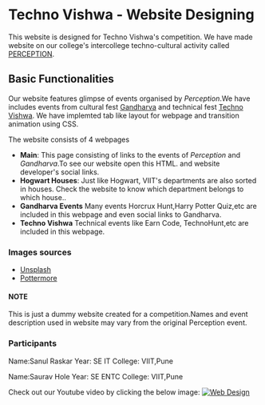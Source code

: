 # Techno Vishwa - Website Designing
This website is designed for Techno Vishwa's competition. We have made website on our college's intercollege techno-cultural activity called [PERCEPTION](http://www.viit.ac.in/stud-activity-perception.html).

## Basic Functionalities
Our website features glimpse of events organised by _Perception_.We have includes events from cultural fest [Gandharva](http://www.viit.ac.in/Gandharva17/gandharva17.html) and technical fest [Techno Vishwa](http://www.viit.ac.in/convention/index.html).
We have implemted tab like layout for webpage and transition animation using CSS. 

The website consists of 4 webpages
- **Main**: This page consisting of links to the events of _Perception_ and _Gandharva_.To see our website open this HTML.
and website developer's social links.
- **Hogwart Houses**: Just like Hogwart, VIIT's departments are also sorted in houses. Check the website to know which department belongs to which house..
- **Gandharva Events** Many events Horcrux Hunt,Harry Potter Quiz,etc are included in this webpage and even social links to Gandharva. 
- **Techno Vishwa** Technical events like Earn Code, TechnoHunt,etc are included in this webpage.

### Images sources
- [Unsplash](https://unsplash.com/)
- [Pottermore](https://www.pottermore.com/)

#### NOTE
This is just a dummy website created for a competition.Names and event description used in website may vary from the original Perception event.

### Participants
Name:Sanul Raskar
Year: SE IT
College: VIIT,Pune

Name:Saurav Hole
Year: SE ENTC
College: VIIT,Pune

Check out our Youtube video by clicking the below image:
[![Web Design](http://img.youtube.com/vi/On9kvAIn5dw/0.jpg)](http://www.youtube.com/watch?v=On9kvAIn5dw "Web Design")
